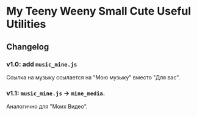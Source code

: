 # My Teeny Weeny Small Cute Useful Utilities

## Changelog 

### v1.0: add `music_mine.js`
Ссылка на музыку ссылается на "Мою музыку" вместо "Для вас".

### v1.1: `music_mine.js` -> `mine_media`.
Аналогично для "Моих Видео".